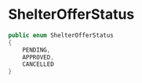 # ShelterOfferStatus

```csharp
public enum ShelterOfferStatus
{
    PENDING,
    APPROVED,
    CANCELLED
}
```
